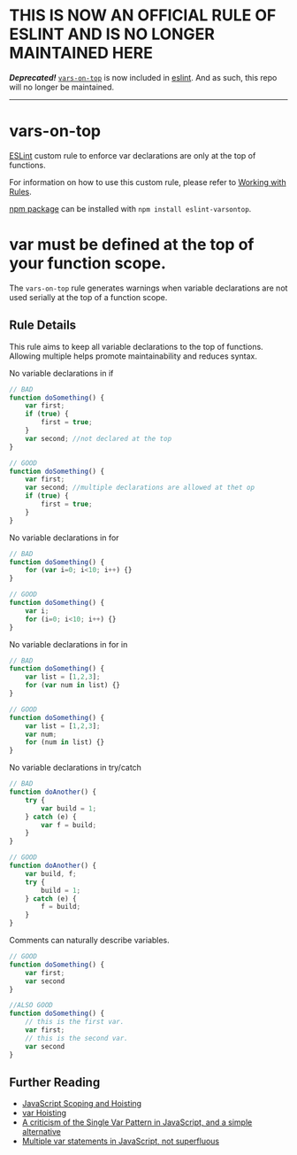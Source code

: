 THIS IS NOW AN OFFICIAL RULE OF ESLINT AND IS NO LONGER MAINTAINED HERE
===============

**_Deprecated!_** [`vars-on-top`](http://eslint.org/docs/rules/vars-on-top.html) is now included in [eslint](http://eslint.org/). And as such, this repo will no longer be maintained.

---

vars-on-top
================

[ESLint](http://eslint.org/) custom rule to enforce var declarations are only at the top of functions.

For information on how to use this custom rule, please refer to [Working with Rules](http://eslint.org/docs/developer-guide/working-with-rules.html).

[npm package](https://www.npmjs.org/package/eslint-varsontop) can be installed with `npm install eslint-varsontop`.

# var must be defined at the top of your function scope.

The `vars-on-top` rule generates warnings when variable declarations are not used serially at the top of a function scope.

## Rule Details

This rule aims to keep all variable declarations to the top of functions.
Allowing multiple helps promote maintainability and reduces syntax.

No variable declarations in if
```js
// BAD
function doSomething() {
    var first;
    if (true) {
        first = true;
    }
    var second; //not declared at the top
}

// GOOD
function doSomething() {
    var first;
    var second; //multiple declarations are allowed at thet op
    if (true) {
        first = true;
    }
}
```

No variable declarations in for
```js
// BAD
function doSomething() {
    for (var i=0; i<10; i++) {}
}

// GOOD
function doSomething() {
    var i;
    for (i=0; i<10; i++) {}
}
```

No variable declarations in for in
```js
// BAD
function doSomething() {
    var list = [1,2,3];
    for (var num in list) {}
}

// GOOD
function doSomething() {
    var list = [1,2,3];
    var num;
    for (num in list) {}
}
```

No variable declarations in try/catch
```js
// BAD
function doAnother() {
    try {
        var build = 1;
    } catch (e) {
        var f = build;
    }
}

// GOOD
function doAnother() {
    var build, f;
    try {
        build = 1;
    } catch (e) {
        f = build;
    }
}
```

Comments can naturally describe variables.
```js
// GOOD
function doSomething() {
    var first;
    var second
}

//ALSO GOOD
function doSomething() {
    // this is the first var.
    var first;
    // this is the second var.
    var second
}
```

## Further Reading

* [JavaScript Scoping and Hoisting](http://www.adequatelygood.com/JavaScript-Scoping-and-Hoisting.html)
* [var Hoisting](https://developer.mozilla.org/en-US/docs/Web/JavaScript/Reference/Statements/var#var_hoisting)
* [A criticism of the Single Var Pattern in JavaScript, and a simple alternative](http://danielhough.co.uk/blog/single-var-pattern-rant/)
* [Multiple var statements in JavaScript, not superfluous](http://benalman.com/news/2012/05/multiple-var-statements-javascript/)
